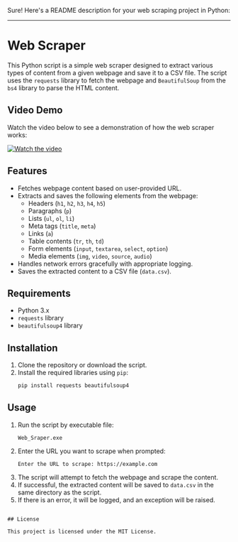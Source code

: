 Sure! Here's a README description for your web scraping project in Python:

---

# Web Scraper

This Python script is a simple web scraper designed to extract various types of content from a given webpage and save it to a CSV file. The script uses the `requests` library to fetch the webpage and `BeautifulSoup` from the `bs4` library to parse the HTML content.


## Video Demo

Watch the video below to see a demonstration of how the web scraper works:

[![Watch the video](https://img.youtube.com/vi/UPSiUP6fNNc/hqdefault.jpg)](https://www.youtube.com/watch?v=UPSiUP6fNNc)

## Features

- Fetches webpage content based on user-provided URL.
- Extracts and saves the following elements from the webpage:
  - Headers (`h1`, `h2`, `h3`, `h4`, `h5`)
  - Paragraphs (`p`)
  - Lists (`ul`, `ol`, `li`)
  - Meta tags (`title`, `meta`)
  - Links (`a`)
  - Table contents (`tr`, `th`, `td`)
  - Form elements (`input`, `textarea`, `select`, `option`)
  - Media elements (`img`, `video`, `source`, `audio`)
- Handles network errors gracefully with appropriate logging.
- Saves the extracted content to a CSV file (`data.csv`).

## Requirements

- Python 3.x
- `requests` library
- `beautifulsoup4` library

## Installation

1. Clone the repository or download the script.
2. Install the required libraries using `pip`:
    ```bash
    pip install requests beautifulsoup4
    ```

## Usage

1. Run the script by executable file:
    ```Exe
    Web_Sraper.exe
    ```
2. Enter the URL you want to scrape when prompted:
    ```plaintext
    Enter the URL to scrape: https://example.com
    ```
3. The script will attempt to fetch the webpage and scrape the content.
4. If successful, the extracted content will be saved to `data.csv` in the same directory as the script.
5. If there is an error, it will be logged, and an exception will be raised.

```

## License

This project is licensed under the MIT License.

